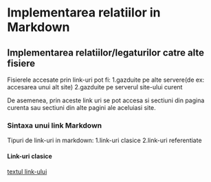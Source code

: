 # Implementarea relatiilor in Markdown
## Implementarea relatiilor/legaturilor catre alte fisiere

Fisierele accesate prin link-uri pot fi:
1.gazduite pe alte servere(de ex: accesarea unui alt site)
2.gazduite pe serverul site-ului curent

De asemenea, prin aceste link uri se pot accesa si sectiuni din pagina curenta sau sectiuni din alte pagini ale aceluiasi site.

### Sintaxa unui link Markdown

Tipuri de link-uri in markdown:
1.link-uri clasice
2.link-uri referentiate

#### Link-uri clasice

[textul link-ului](www.google.com)



